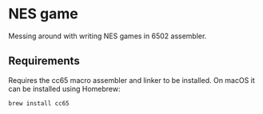 # NES game

Messing around with writing NES games in 6502 assembler.

## Requirements

Requires the cc65 macro assembler and linker to be installed. On macOS it can be installed using Homebrew:

```sh
brew install cc65
```

